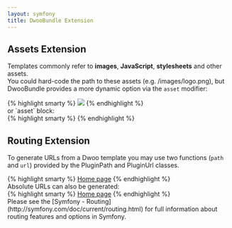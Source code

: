 ```yaml
---
layout: symfony
title: DwooBundle Extension
---
```


## Assets Extension
Templates commonly refer to **images**, **JavaScript**, **stylesheets** and other assets.   
You could hard-code the path to these assets (e.g. /images/logo.png), but DwooBundle provides a more dynamic option via the `asset` modifier:
<div class="code-box">
{% highlight smarty %}
<img src="{'images/logo.png'|asset}" />
{% endhighlight %}
</div>
or `asset` block:
<div class="code-box">
{% highlight smarty %}
<link href="{asset}css/blog.css{/asset}" rel="stylesheet" type="text/css" />
{% endhighlight %}
</div>

## Routing Extension
To generate URLs from a Dwoo template you may use two functions (`path` and `url`) provided by the PluginPath and PluginUrl classes.
<div class="code-box">
{% highlight smarty %}
<a href="{path('homepage')}">Home page</a>
{% endhighlight %}
</div>
Absolute URLs can also be generated:
<div class="code-box">
{% highlight smarty %}
<a href="{url('homepage')}">Home page</a>
{% endhighlight %}
</div>
Please see the [Symfony - Routing](http://symfony.com/doc/current/routing.html) for full information about routing features and options in Symfony.